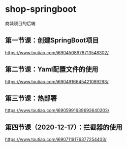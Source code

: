 # shop-springboot
商城项目的后端
## 第一节课：创建SpringBoot项目
https://www.toutiao.com/i6904508976713548302/
## 第二节课：Yaml配置文件的使用
https://www.toutiao.com/i6904916645421089293/
## 第三节课：热部署
https://www.toutiao.com/i6905991639693640203/
## 第四节课（2020-12-17）：拦截器的使用
https://www.toutiao.com/i6907119176377254403/
